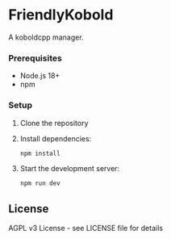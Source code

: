 # FriendlyKobold

A koboldcpp manager.

### Prerequisites

- Node.js 18+
- npm

### Setup

1. Clone the repository
2. Install dependencies:

   ```bash
   npm install
   ```

3. Start the development server:

   ```bash
   npm run dev
   ```

## License

AGPL v3 License - see LICENSE file for details
